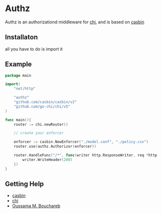 # Authz

Authz is an authorizationd middleware for [chi](https://github.com/go-chi/chi), and is based on [casbin](https://github.com/casbin/casbin)

## Installaton

all you have to do is import it

## Example

```Go
package main

import(
	"net/http"

	"authz"
	"github.com/casbin/casbin/v2"
	"github.com/go-chi/chi/v5"
)

func main(){
	router := chi.newRouter()

	// create your enforcer

	enforcer := casbin.NewEnforcer("./model.conf", "./policy.csv")
	router.use(authz.Authorizor(enforcer))

	router.HandleFunc("/*", func(writer http.ResponseWriter, req *http.Request){
		writer.WriteHeader(200)
	})
}
```

## Getting Help

- [casbin](https://github.com/casbin/casbin)
- [chi](https://github.com/go-chi/chi)
- [Oussama M. Bouchareb](mailto://commensalism@proton.me)

